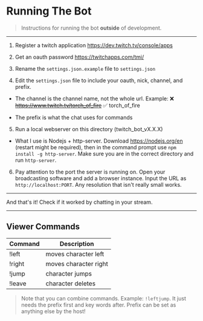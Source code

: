 
# Running The Bot

> Instructions for running the bot **outside** of development.

---

1. Register a twitch application https://dev.twitch.tv/console/apps

2. Get an oauth password https://twitchapps.com/tmi/

3. Rename the `settings.json.example` file to `settings.json`

4. Edit the `settings.json` file to include your oauth, nick, channel, and prefix. 

 - The channel is the channel name, not the whole url. Example:
 ❌ ~~https://www.twitch.tv/torch_of_fire~~
 ✅ torch_of_fire
 
 - The prefix is what the chat uses for commands

5. Run a local webserver on this directory (twitch_bot_vX.X.X)

 - What I use is Nodejs + http-server. Download https://nodejs.org/en (restart might be required), then in the command prompt use `npm install -g http-server`. Make sure you are in the correct directory and run `http-server`.

6. Pay attention to the port the server is running on. Open your broadcasting software and add a browser instance. Input the URL as `http://localhost:PORT`. Any resolution that isn't really small works.

---

And that's it! Check if it worked by chatting in your stream.


---

## Viewer Commands

| Command |      Description      |
| ------- | --------------------- |
| !left   | moves character left  |
| !right  | moves character right |
| !jump   | character jumps       |
| !leave  | character deletes     |

> Note that you can combine commands. Example: `!leftjump`. It just needs the prefix first and key words after. Prefix can be set as anything else by the host!